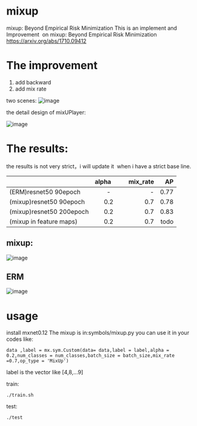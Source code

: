 # mixup
mixup: Beyond Empirical Risk Minimization
This is an implement and Improvement  on mixup: Beyond Empirical Risk Minimization https://arxiv.org/abs/1710.09412

# The improvement 

1. add backward
2. add mix rate


two scenes:
![image](https://github.com/unsky/mixup/blob/master/3.png)


the detail design of mixUPlayer:

![image](https://github.com/unsky/mixup/blob/master/4.png)


# The results:
the results is not very strict，i will update it  when i have a strict base line.

|                        | alpha         | mix_rate  | AP |
| -------------          |:-------------:| -----:      | -----:   |
| (ERM)resnet50 90epoch  |      -        |-            | 0.77     |
| (mixup)resnet50 90epoch|      0.2     |0.7           | 0.78     |
| (mixup)resnet50 200epoch|      0.2     |0.7          | 0.83     |
| (mixup in feature maps)|      0.2     |0.7          | todo     |

## mixup:
![image](https://github.com/unsky/mixup/blob/master/1.png)

## ERM
![image](https://github.com/unsky/mixup/blob/master/2.png)

# usage
install mxnet0.12
The mixup is in:symbols/mixup.py
you can use it in your codes like:

```
data ,label = mx.sym.Custom(data= data,label = label,alpha = 0.2,num_classes = num_classes,batch_size = batch_size,mix_rate =0.7,op_type = 'MixUp')
```
label is the vector like [4,8,...9]


train:
```
./train.sh
```
test:
```
./test
```
